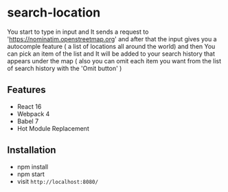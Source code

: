# search-location

You start to type in input and It sends a request to 'https://nominatim.openstreetmap.org' and after that the input gives you a autocomple feature ( a list of locations all around the world) and then You can pick an item of the list and It will be added to your search history that appears under the map ( also you can omit each item you want from the list of search history with the 'Omit button' )

## Features

- React 16
- Webpack 4
- Babel 7
- Hot Module Replacement

## Installation

- npm install
- npm start
- visit `http://localhost:8080/`
